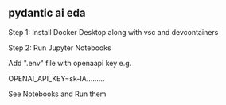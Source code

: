 
## pydantic ai eda

Step 1: Install Docker Desktop along with vsc and devcontainers

Step 2: Run Jupyter Notebooks


Add ".env" file with openaapi key e.g.

OPENAI_API_KEY=sk-IA.........


See Notebooks and Run them
